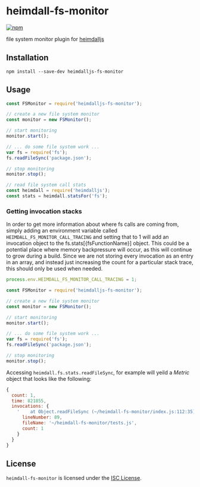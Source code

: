 # heimdall-fs-monitor

[![npm](https://img.shields.io/npm/v/heimdalljs-fs-monitor.svg)](https://www.npmjs.com/package/heimdalljs-fs-monitor)

file system monitor plugin for [heimdalljs](https://github.com/heimdalljs/heimdalljs)


## Installation

```
npm install --save-dev heimdalljs-fs-monitor
```

## Usage

```js
const FSMonitor = require('heimdalljs-fs-monitor');

// create a new file system monitor
const monitor = new FSMonitor();

// start monitoring
monitor.start();

// ... do some file system work ...
var fs = require('fs');
fs.readFileSync('package.json');

// stop monitoring
monitor.stop();

// read file system call stats
const heimdall = require('heimdalljs');
const stats = heimdall.statsFor('fs');
```

### Getting invocation stacks

In order to get more information about where fs calls are coming from, simply adding an environment variable called `HEIMDALL_FS_MONITOR_CALL_TRACING` and setting that to 1 will add an invocation object to the fs.stats[{fsFunctionName}] object. This could be a potential place where memory backpressure will occur, as this will continue to grow during a build. Since we are not storing every invocation as an entry in an array, and instead just increasing the count for a particular stack trace, this should only be used when needed.

```js
process.env.HEIMDALL_FS_MONITOR_CALL_TRACING = 1;

const FSMonitor = require('heimdalljs-fs-monitor');

// create a new file system monitor
const monitor = new FSMonitor();

// start monitoring
monitor.start();

// ... do some file system work ...
var fs = require('fs');
fs.readFileSync('package.json');

// stop monitoring
monitor.stop();
```

Accessing `heimdall.fs.stats.readFileSync`, for example will yeild a _Metric_ object that looks like the following:

```js
{
  count: 1,
  time: 821855,
  invocations: {
    '    at Object.readFileSync (~/heimdall-fs-monitor/index.js:112:35)\n    at Context.<anonymous> (~/heimdall-fs-monitor/tests.js:89:8)\n    at callFn (~/heimdall-fs-monitor/node_modules/mocha/lib/runnable.js:370:21)\n    at Test.Runnable.run (~/heimdall-fs-monitor/node_modules/mocha/lib/runnable.js:357:7)\n    at Runner.runTest (~/heimdall-fs-monitor/node_modules/mocha/lib/runner.js:541:10)\n    at ~/heimdall-fs-monitor/node_modules/mocha/lib/runner.js:667:12\n    at next (~/heimdall-fs-monitor/node_modules/mocha/lib/runner.js:450:14)\n    at ~/heimdall-fs-monitor/node_modules/mocha/lib/runner.js:460:7\n    at next (~/heimdall-fs-monitor/node_modules/mocha/lib/runner.js:362:14)\n    at Immediate._onImmediate (~/heimdall-fs-monitor/node_modules/mocha/lib/runner.js:428:5)': {
      lineNumber: 89,
      fileName: '~/heimdall-fs-monitor/tests.js',
      count: 1
    }
  }
}
```


## License
`heimdall-fs-monitor` is licensed under the [ISC License](https://opensource.org/licenses/isc-license.txt).
